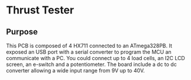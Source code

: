 # Thrust Tester

## Purpose
This PCB is composed of 4 HX711 connected to an ATmega328PB. It exposed an USB port with a serial converter to program the MCU an communicate with a PC. You could connect up to 4 load cells, an I2C LCD screen, an e-switch and a potentiometer. The board include a dc to dc converter allowing a wide input range from 9V up to 40V.

